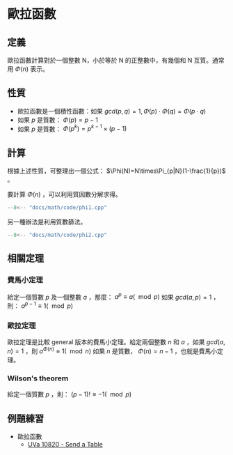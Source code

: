 # 歐拉函數

## 定義

歐拉函數計算對於一個整數 N，小於等於 N 的正整數中，有幾個和 N 互質。通常用 $\Phi(n)$ 表示。

## 性質

- 歐拉函數是一個積性函數：如果 $gcd(p,q)=1,\Phi(p)\cdot\Phi(q)=\Phi(p\cdot q)$ 
- 如果 $p$ 是質數： $\Phi(p) = p-1$ 
- 如果 $p$ 是質數： $\Phi(p^k)=p^{k−1}\times (p−1)$ 

## 計算

根據上述性質，可整理出一個公式： $\Phi(N)=N\times\Pi_{p|N}(1-\frac{1}{p})$ 。

要計算 $\Phi(n)$ ，可以利用質因數分解求得。

```cpp
--8<-- "docs/math/code/phi1.cpp"
```

另一種辦法是利用質數篩法。

```cpp
--8<-- "docs/math/code/phi2.cpp"
```

## 相關定理

### 費馬小定理

給定一個質數 $p$ 及一個整數 $a$ ，那麼： $a^p \equiv a (\mod p)$ 如果 $gcd(a,p)=1$ ，則： $a^{p-1} \equiv 1 (\mod p)$ 

### 歐拉定理

歐拉定理是比較 general 版本的費馬小定理。給定兩個整數 $n$ 和 $a$ ，如果 $gcd(a,n)=1$ ，則 $a^{\Phi(n)} \equiv 1 (\mod n)$ 如果 $n$ 是質數， $\Phi(n)=n-1$ ，也就是費馬小定理。

### Wilson's theorem

給定一個質數 $p$ ，則： $(p-1)!\equiv -1 (\mod p)$ 

## 例題練習

-   歐拉函數
    -  [UVa 10820 - Send a Table](https://onlinejudge.org/index.php?option=com_onlinejudge&Itemid=8&page=show_problem&problem=1761) 

